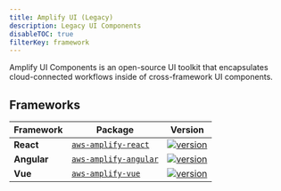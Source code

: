 ```yaml
---
title: Amplify UI (Legacy)
description: Legacy UI Components
disableTOC: true
filterKey: framework
---
```


Amplify UI Components is an open-source UI toolkit that encapsulates cloud-connected workflows inside of cross-framework UI components.

<inline-fragment framework="react" src="~/ui/fragments/react/installation.md"></inline-fragment>
<inline-fragment framework="angular" src="~/ui/fragments/angular/installation.md"></inline-fragment>
<inline-fragment framework="vue" src="~/ui/fragments/vue/installation.md"></inline-fragment>

## Frameworks

| Framework          | Package                                                                                  | Version                                                                                                                                        |                    
| ------------------ | ---------------------------------------------------------------------------------------- | ---------------------------------------------------------------------------------------------------------------------------------------------- | 
| **React**          | [`aws-amplify-react`](https://www.npmjs.com/package/aws-amplify-react)           | [![version](https://img.shields.io/npm/v/aws-amplify-react/latest.svg)](https://www.npmjs.com/package/aws-amplify-react)           |
| **Angular**        | [`aws-amplify-angular`](https://www.npmjs.com/package/aws-amplify-angular)       | [![version](https://img.shields.io/npm/v/aws-amplify-angular/latest.svg)](https://www.npmjs.com/package/aws-amplify-angular)       |
| **Vue**            | [`aws-amplify-vue`](https://www.npmjs.com/package/aws-amplify-vue)               | [![version](https://img.shields.io/npm/v/aws-amplify-vue/latest.svg)](https://www.npmjs.com/package/aws-amplify-vue)               |